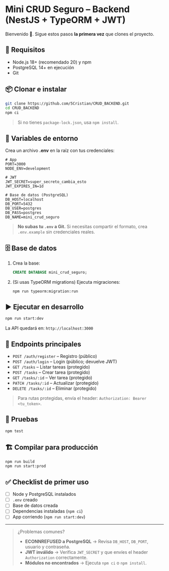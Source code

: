 # Mini CRUD Seguro – Backend (NestJS + TypeORM + JWT)

Bienvenido 👋. Sigue estos pasos **la primera vez** que clones el proyecto.

## 🚀 Requisitos
- Node.js 18+ (recomendado 20) y npm
- PostgreSQL 14+ en ejecución
- Git

## 📦 Clonar e instalar
```bash
git clone https://github.com/5Cristian/CRUD_BACKEND.git
cd CRUD_BACKEND
npm ci
```

> Si no tienes `package-lock.json`, usa `npm install`.

## 🔐 Variables de entorno
Crea un archivo **.env** en la raíz con tus credenciales:

```env
# App
PORT=3000
NODE_ENV=development

# JWT
JWT_SECRET=super_secreto_cambia_esto
JWT_EXPIRES_IN=1d

# Base de datos (PostgreSQL)
DB_HOST=localhost
DB_PORT=5432
DB_USER=postgres
DB_PASS=postgres
DB_NAME=mini_crud_seguro
```

> **No subas tu `.env` a Git.** Si necesitas compartir el formato, crea `.env.example` sin credenciales reales.

## 🗄️ Base de datos
1. Crea la base:
   ```sql
   CREATE DATABASE mini_crud_seguro;
   ```
2. (Si usas TypeORM migrations) Ejecuta migraciones:
   ```bash
   npm run typeorm:migration:run
   ```

## ▶️ Ejecutar en desarrollo
```bash
npm run start:dev
```
La API quedará en: `http://localhost:3000`

## 🔑 Endpoints principales
- `POST /auth/register` – Registro (público)
- `POST /auth/login` – Login (público; devuelve JWT)
- `GET /tasks` – Listar tareas (protegido)
- `POST /tasks` – Crear tarea (protegido)
- `GET /tasks/:id` – Ver tarea (protegido)
- `PATCH /tasks/:id` – Actualizar (protegido)
- `DELETE /tasks/:id` – Eliminar (protegido)

> Para rutas protegidas, envía el header: `Authorization: Bearer <tu_token>`.

## 🧪 Pruebas
```bash
npm test
```

## 🏗️ Compilar para producción
```bash
npm run build
npm run start:prod
```

## ✅ Checklist de primer uso
- [ ] Node y PostgreSQL instalados
- [ ] `.env` creado
- [ ] Base de datos creada
- [ ] Dependencias instaladas (`npm ci`)
- [ ] App corriendo (`npm run start:dev`)

---

> ¿Problemas comunes?
> - **ECONNREFUSED a PostgreSQL** → Revisa `DB_HOST`, `DB_PORT`, usuario y contraseña.
> - **JWT inválido** → Verifica `JWT_SECRET` y que envíes el header `Authorization` correctamente.
> - **Módulos no encontrados** → Ejecuta `npm ci` o `npm install`.
